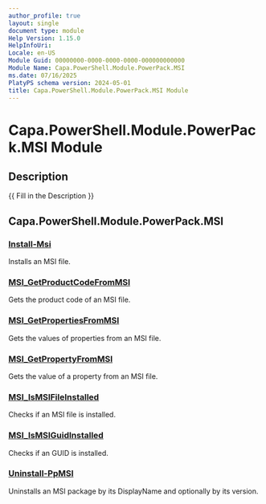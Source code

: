 ```yaml
---
author_profile: true
layout: single
document type: module
Help Version: 1.15.0
HelpInfoUri: 
Locale: en-US
Module Guid: 00000000-0000-0000-0000-000000000000
Module Name: Capa.PowerShell.Module.PowerPack.MSI
ms.date: 07/16/2025
PlatyPS schema version: 2024-05-01
title: Capa.PowerShell.Module.PowerPack.MSI Module
---
```


# Capa.PowerShell.Module.PowerPack.MSI Module

## Description

{{ Fill in the Description }}

## Capa.PowerShell.Module.PowerPack.MSI

### [Install-Msi](Install-Msi.md)

Installs an MSI file.

### [MSI_GetProductCodeFromMSI](MSI_GetProductCodeFromMSI.md)

Gets the product code of an MSI file.

### [MSI_GetPropertiesFromMSI](MSI_GetPropertiesFromMSI.md)

Gets the values of properties from an MSI file.

### [MSI_GetPropertyFromMSI](MSI_GetPropertyFromMSI.md)

Gets the value of a property from an MSI file.

### [MSI_IsMSIFileInstalled](MSI_IsMSIFileInstalled.md)

Checks if an MSI file is installed.

### [MSI_IsMSIGuidInstalled](MSI_IsMSIGuidInstalled.md)

Checks if an GUID is installed.

### [Uninstall-PpMSI](Uninstall-PpMSI.md)

Uninstalls an MSI package by its DisplayName and optionally by its version.

